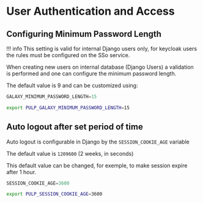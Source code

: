 # User Authentication and Access


## Configuring Minimum Password Length

!!! info
    This setting is valid for internal Django users only, for keycloak users
    the rules must be configured on the SSo service.

When creating new users on internal database (Django Users) a validation is 
performed and one can configure the minimum password length.

The default value is 9 and can be customized using:

```python title="/etc/pulp/settings.py"
GALAXY_MINIMUM_PASSWORD_LENGTH=15
```

```bash title="envronment variables"
export PULP_GALAXY_MINIMUM_PASSWORD_LENGTH=15
```

## Auto logout after set period of time

Auto logout is configurable in Django by the `SESSION_COOKIE_AGE` variable

The default value is `1209600` (2 weeks, in seconds)

This default value can be changed, for exemple, to make session expire after 1 hour.

```python title="/etc/pulp/settings.py"
SESSION_COOKIE_AGE=3600
```

```bash title="environment variables"
export PULP_SESSION_COOKIE_AGE=3600
```
